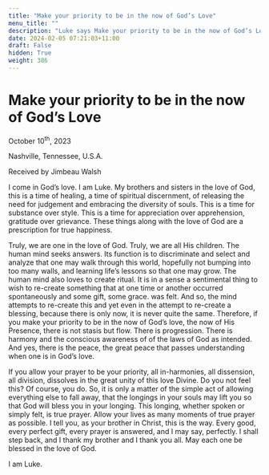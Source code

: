 ```yaml
---
title: "Make your priority to be in the now of God’s Love"
menu_title: ""
description: "Luke says Make your priority to be in the now of God’s Love"
date: 2024-02-05 07:21:03+11:00
draft: False
hidden: True
weight: 386
---
```

# Make your priority to be in the now of God’s Love

October 10<sup>th</sup>, 2023

Nashville, Tennessee, U.S.A.

Received by Jimbeau Walsh  

I come in God’s love. I am Luke. My brothers and sisters in the love of God, this is a time of healing, a time of spiritual discernment, of releasing the need for judgement and embracing the diversity of souls. This is a time for substance over style. This is a time for appreciation over apprehension, gratitude over grievance. These things along with the love of God are a prescription for true happiness. 

Truly, we are one in the love of God. Truly, we are all His children. The human mind seeks answers. Its function is to discriminate and select and analyze that one may walk through this world, hopefully not bumping into too many walls, and learning life’s lessons so that one may grow. The human mind also loves to create ritual. It is in a sense a sentimental thing to wish to re-create something that at one time or another occurred spontaneously and some gift, some grace. was felt. And so, the mind attempts to re-create this and yet even in the attempt to re-create a blessing, because there is only now, it is never quite the same. Therefore, if you make your priority to be in the now of God’s love, the now of His Presence, there is not stasis but flow. There is progression. There is harmony and the conscious awareness of of the laws of God as intended. And yes, there is the peace, the great peace that passes understanding when one is in God’s love. 

If you allow your prayer to be your priority, all in-harmonies, all dissension, all division, dissolves in the great unity of this love Divine. Do you not feel this? Of course, you do. So, it is only a matter of the simple act of allowing everything else to fall away, that the longings in your souls may lift you so that God will bless you in your longing. This longing, whether spoken or simply felt, is true prayer. Allow your lives as many moments of true prayer as possible. I tell you, as your brother in Christ, this is the way. Every good, every perfect gift, every prayer is answered, and I may say, perfectly. I shall step back, and I thank my brother and I thank you all. May each one be blessed in the love of God. 
   
I am Luke.